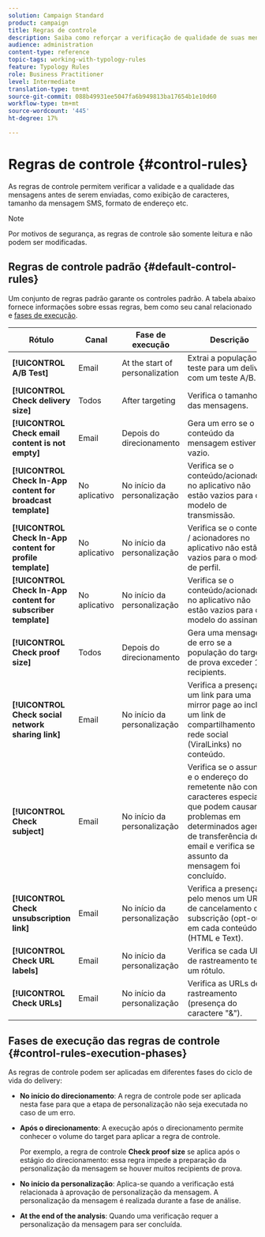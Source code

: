 ```yaml
---
solution: Campaign Standard
product: campaign
title: Regras de controle
description: Saiba como reforçar a verificação de qualidade de suas mensagens com regras de controle.
audience: administration
content-type: reference
topic-tags: working-with-typology-rules
feature: Typology Rules
role: Business Practitioner
level: Intermediate
translation-type: tm+mt
source-git-commit: 088b49931ee5047fa6b949813ba17654b1e10d60
workflow-type: tm+mt
source-wordcount: '445'
ht-degree: 17%

---
```



# Regras de controle {#control-rules}

As regras de controle permitem verificar a validade e a qualidade das mensagens antes de serem enviadas, como exibição de caracteres, tamanho da mensagem SMS, formato de endereço etc.

>[!NOTE]
>
>Por motivos de segurança, as regras de controle são somente leitura e não podem ser modificadas.

## Regras de controle padrão {#default-control-rules}

Um conjunto de regras padrão garante os controles padrão. A tabela abaixo fornece informações sobre essas regras, bem como seu canal relacionado e [fases de execução](#control-rules-execution-phases).

| Rótulo | Canal  | Fase de execução | Descrição |
---------|----------|---------|---------
| **[!UICONTROL A/B Test]** | Email | At the start of personalization | Extrai a população de teste para um delivery com um teste A/B. |
| **[!UICONTROL Check delivery size]** | Todos | After targeting | Verifica o tamanho das mensagens. |
| **[!UICONTROL Check email content is not empty]** | Email | Depois do direcionamento | Gera um erro se o conteúdo da mensagem estiver vazio. |
| **[!UICONTROL Check In-App content for broadcast template]** | No aplicativo | No início da personalização | Verifica se o conteúdo/acionadores no aplicativo não estão vazios para o modelo de transmissão. |
| **[!UICONTROL Check In-App content for profile template]** | No aplicativo | No início da personalização | Verifica se o conteúdo / acionadores no aplicativo não estão vazios para o modelo de perfil. |
| **[!UICONTROL Check In-App content for subscriber template]** | No aplicativo | No início da personalização | Verifica se o conteúdo/acionadores no aplicativo não estão vazios para o modelo do assinante. |
| **[!UICONTROL Check proof size]** | Todos | Depois do direcionamento | Gera uma mensagem de erro se a população do target de prova exceder 100 recipients. |
| **[!UICONTROL Check social network sharing link]** | Email | No início da personalização | Verifica a presença de um link para uma mirror page ao incluir um link de compartilhamento de rede social (ViralLinks) no conteúdo. |
| **[!UICONTROL Check subject]** | Email | No início da personalização | Verifica se o assunto e o endereço do remetente não contêm caracteres especiais que podem causar problemas em determinados agentes de transferência de email e verifica se o assunto da mensagem foi concluído. |
| **[!UICONTROL Check unsubscription link]** | Email | No início da personalização | Verifica a presença de pelo menos um URL de cancelamento de subscrição (opt-out) em cada conteúdo (HTML e Text). |
| **[!UICONTROL Check URL labels]** | Email | No início da personalização | Verifica se cada URL de rastreamento tem um rótulo. |
| **[!UICONTROL Check URLs]** | Email | No início da personalização | Verifica as URLs de rastreamento (presença do caractere &quot;&amp;&quot;). |

## Fases de execução das regras de controle {#control-rules-execution-phases}

As regras de controle podem ser aplicadas em diferentes fases do ciclo de vida do delivery:

* **No início do direcionamento**: A regra de controle pode ser aplicada nesta fase para que a etapa de personalização não seja executada no caso de um erro.

* **Após o direcionamento**: A execução após o direcionamento permite conhecer o volume do target para aplicar a regra de controle.

   Por exemplo, a regra de controle **Check proof size** se aplica após o estágio do direcionamento: essa regra impede a preparação da personalização da mensagem se houver muitos recipients de prova.

* **No início da personalização**: Aplica-se quando a verificação está relacionada à aprovação de personalização da mensagem. A personalização da mensagem é realizada durante a fase de análise.

* **At the end of the analysis**: Quando uma verificação requer a personalização da mensagem para ser concluída.

